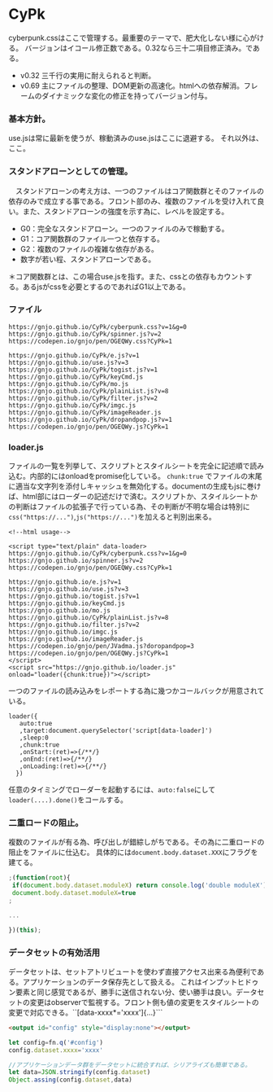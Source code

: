 # CyPk
cyberpunk.cssはここで管理する。最重要のテーマで、肥大化しない様に心がける。
バージョンはイコール修正数である。0.32なら三十二項目修正済み。である。
- v0.32 三千行の実用に耐えられると判断。
- v0.69 主にファイルの整理、DOM更新の高速化。htmlへの依存解消。フレームのダイナミックな変化の修正を持ってバージョン付与。

### 基本方針。
use.jsは常に最新を使うが、稼動済みのuse.jsはここに退避する。
それ以外は、ここ。
### スタンドアローンとしての管理。
　スタンドアローンの考え方は、一つのファイルはコア関数群とそのファイルの依存のみで成立する事である。フロント部のみ、複数のファイルを受け入れて良い。また、スタンドアローンの強度を示す為に、レベルを設定する。 
- G0：完全なスタンドアローン。一つのファイルのみで稼動する。
- G1：コア関数群のファイル一つと依存する。
- G2：複数のファイルの複雑な依存がある。
- 数字が若い程、スタンドアローンである。

 ＊コア関数群とは、この場合use.jsを指す。また、cssとの依存もカウントする。あるjsがcssを必要とするのであればG1以上である。
### ファイル
```
https://gnjo.github.io/CyPk/cyberpunk.css?v=1&g=0
https://gnjo.github.io/CyPk/spinner.js?v=2
https://codepen.io/gnjo/pen/OGEQWy.css?CyPk=1
 
https://gnjo.github.io/CyPk/e.js?v=1
https://gnjo.github.io/use.js?v=3
https://gnjo.github.io/CyPk/togist.js?v=1
https://gnjo.github.io/CyPk/keyCmd.js
https://gnjo.github.io/CyPk/mo.js
https://gnjo.github.io/CyPk/plainList.js?v=8
https://gnjo.github.io/CyPk/filter.js?v=2
https://gnjo.github.io/CyPk/imgc.js
https://gnjo.github.io/CyPk/imageReader.js
https://gnjo.github.io/CyPk/dropandpop.js?v=1
https://codepen.io/gnjo/pen/OGEQWy.js?CyPk=1
```

### loader.js
ファイルの一覧を列挙して、スクリプトとスタイルシートを完全に記述順で読み込む。内部的にはonloadをpromise化している。
```chunk:true``` でファイルの末尾に適当な文字列を添付しキャッシュを無効化する。documentの生成もjsに巻けば、html部にはローダーの記述だけで済む。スクリプトか、スタイルシートかの判断はファイルの拡張子で行っている為、その判断が不明な場合は特別に```css("https://...")```,```js("https://...")```を加えると判別出来る。
```
<!--html usage-->

<script type="text/plain" data-loader>
https://gnjo.github.io/CyPk/cyberpunk.css?v=1&g=0
https://gnjo.github.io/spinner.js?v=2
https://codepen.io/gnjo/pen/OGEQWy.css?CyPk=1
 
https://gnjo.github.io/e.js?v=1
https://gnjo.github.io/use.js?v=3
https://gnjo.github.io/togist.js?v=1
https://gnjo.github.io/keyCmd.js
https://gnjo.github.io/mo.js
https://gnjo.github.io/CyPk/plainList.js?v=8
https://gnjo.github.io/filter.js?v=2
https://gnjo.github.io/imgc.js
https://gnjo.github.io/imageReader.js
https://codepen.io/gnjo/pen/JVadma.js?doropandpop=3
https://codepen.io/gnjo/pen/OGEQWy.js?CyPk=1
</script>
<script src="https://gnjo.github.io/loader.js" onload="loader({chunk:true})"></script>

```
一つのファイルの読み込みをレポートする為に幾つかコールバックが用意されている。
```
loader({
   auto:true
   ,target:document.querySelector('script[data-loader]')
   ,sleep:0
   ,chunk:true
   ,onStart:(ret)=>{/**/}
   ,onEnd:(ret)=>{/**/}
   ,onLoading:(ret)=>{/**/}
  })
```
任意のタイミングでローダーを起動するには、```auto:false```にして```loader(....).done()```をコールする。

### 二重ロードの阻止。
複数のファイルが有る為、呼び出しが錯綜しがちである。その為に二重ロードの阻止をファイルに仕込む。
具体的には```document.body.dataset.XXX```にフラグを建てる。
```js
;(function(root){
 if(document.body.dataset.moduleX) return console.log('double moduleX');
 document.body.dataset.moduleX=true
;

...

})(this);
```

### データセットの有効活用
データセットは、セットアトリビュートを使わず直接アクセス出来る為便利である。アプリケーションのデータ保存先として扱える。
これはインプットヒドゥン要素と同じ感覚であるが、勝手に送信されない分、使い勝手は良い。データセットの変更はobserverで監視する。フロント側も値の変更をスタイルシートの変更で対応できる。``[data-xxxx*='xxxx']{...}```
```html
<output id="config" style="display:none"></output>
```
```js
let config=fn.q('#config')
config.dataset.xxxx='xxxx'
```
```js
//アプリケーションデータ群をデータセットに統合すれば、シリアライズも簡単である。
let data=JSON.stringify(config.dataset)
Object.assing(config.dataset,data)
```



